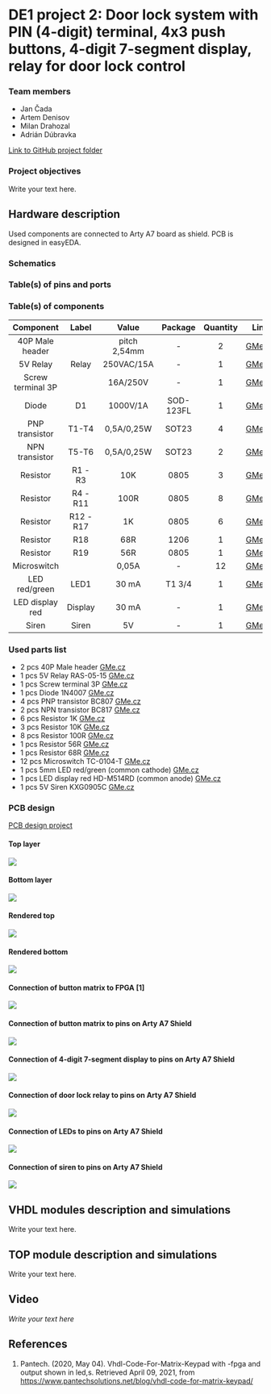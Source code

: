 # DE1 project 2: Door lock system with PIN (4-digit) terminal, 4x3 push buttons, 4-digit 7-segment display, relay for door lock control

### Team members

- Jan Čada
- Artem Denisov
- Milan Drahozal
- Adrián Dúbravka

[Link to GitHub project folder](http://github.com/xcadaj00/DE1_project)

### Project objectives

Write your text here.


## Hardware description

Used components are connected to Arty A7 board as shield. PCB is designed in easyEDA. 

### Schematics



### Table(s) of pins and ports



### Table(s) of components

| **Component** | **Label** | **Value** | **Package** | **Quantity** | **Link** | 
| :-: | :-: | :-: | :-: | :-: | :-: |
| 40P Male header | | pitch 2,54mm  | - | 2 | [GMe.cz](https://www.gme.cz/oboustranny-kolik-s1g40-2-54mm) |
| 5V Relay | Relay | 250VAC/15A | - | 1 | [GMe.cz](https://www.gme.cz/relras0515) |
| Screw terminal 3P | | 16A/250V | - | 1 | [GMe.cz](https://www.gme.cz/svorkovnice-sroubovaci-do-dps-ark508-3p) |
| Diode | D1 | 1000V/1A | SOD-123FL | 1 | [GMe.cz](https://www.gme.cz/dioda-1n4007w) |
| PNP transistor | T1-T4 | 0,5A/0,25W | SOT23 | 4 | [GMe.cz](https://www.gme.cz/bipolarni-tranzistor-bc807-16-sot23) |
| NPN transistor | T5-T6 | 0,5A/0,25W | SOT23 | 2 | [GMe.cz](https://www.gme.cz/bipolarni-tranzistor-bc817-40-sot23) |
| Resistor| R1 - R3 | 10K | 0805 | 3 | [GMe.cz](https://www.gme.cz/r0805-10k-5-yageo) | 
| Resistor |R4 - R11 | 100R | 0805 | 8 | [GMe.cz](https://www.gme.cz/tc-0104) |
| Resistor | R12 - R17 | 1K | 0805 | 6 | [GMe.cz](https://www.gme.cz/r0805-100r-1-yageo) |
| Resistor | R18 | 68R | 1206 | 1 | [GMe.cz](https://www.gme.cz/r1206-68r-5-yageo) |
| Resistor | R19 | 56R | 0805 | 1 | [GMe.cz](https://www.gme.cz/r0805-56r-1-yageo) |
| Microswitch || 0,05A | -| 12 | [GMe.cz](https://www.gme.cz/tc-0104) | 
| LED red/green | LED1 | 30 mA | T1 3/4 | 1 | [GMe.cz](https://www.gme.cz/led-5mm-rg-cc-45-45-50-led-beg204) |
| LED display red | Display | 30 mA | - | 1 | [GMe.cz](https://www.gme.cz/led-display-14-2mm-red-hd-m514rd) |
| Siren  | Siren | 5V | -| 1 | [GMe.cz](https://www.gme.cz/sirenka-kingstate-kxg-0905c) |



### Used parts list

- 2 pcs 40P Male header [GMe.cz](https://www.gme.cz/oboustranny-kolik-s1g40-2-54mm)
- 1 pcs 5V Relay RAS-05-15 [GMe.cz](https://www.gme.cz/relras0515)
- 1 pcs Screw terminal 3P [GMe.cz](https://www.gme.cz/svorkovnice-sroubovaci-do-dps-ark508-3p)
- 1 pcs Diode 1N4007 [GMe.cz](https://www.gme.cz/dioda-1n4007w)
- 4 pcs PNP transistor BC807 [GMe.cz](https://www.gme.cz/bipolarni-tranzistor-bc807-16-sot23)
- 2 pcs NPN transistor BC817 [GMe.cz](https://www.gme.cz/bipolarni-tranzistor-bc817-40-sot23)
- 6 pcs Resistor 1K [GMe.cz](https://www.gme.cz/r0805-1k0-5-yageo)
- 3 pcs Resistor 10K [GMe.cz](https://www.gme.cz/r0805-10k-5-yageo)
- 8 pcs Resistor 100R [GMe.cz](https://www.gme.cz/r0805-100r-1-yageo)
- 1 pcs Resistor 56R [GMe.cz](https://www.gme.cz/r0805-56r-1-yageo)
- 1 pcs Resistor 68R [GMe.cz](https://www.gme.cz/r0805-68r-5-yageo)
- 12 pcs Microswitch TC-0104-T [GMe.cz](https://www.gme.cz/tc-0104)
- 1 pcs 5mm LED red/green (common cathode) [GMe.cz](https://www.gme.cz/led-5mm-rg-cc-45-45-50-led-beg204)
- 1 pcs LED display red HD-M514RD (common anode) [GMe.cz](https://www.gme.cz/led-display-14-2mm-red-hd-m514rd)
- 1 pcs 5V Siren KXG0905C [GMe.cz](https://www.gme.cz/sirenka-kingstate-kxg-0905c)

### PCB design

[PCB design project](https://oshwlab.com/jan.cada/de1_project)

#### Top layer

![](pcb/top.png)

#### Bottom layer

![](pcb/bottom.png)

#### Rendered top

![](pcb/rendertop.png)

#### Rendered bottom

![](pcb/renderbottom.png)

#### Connection of button matrix to FPGA [1]

![](images/matrix.png)

#### Connection of button matrix to pins on Arty A7 Shield

![](images/keyboard.jpg)

#### Connection of 4-digit 7-segment display to pins on Arty A7 Shield

![](images/display.jpg)

#### Connection of door lock relay to pins on Arty A7 Shield

![](images/relay.jpg)

#### Connection of LEDs to pins on Arty A7 Shield

![](images/led.jpg)

#### Connection of siren to pins on Arty A7 Shield

![](images/siren.jpg)


## VHDL modules description and simulations

Write your text here.


## TOP module description and simulations

Write your text here.


## Video

*Write your text here*


## References

   1. Pantech. (2020, May 04). Vhdl-Code-For-Matrix-Keypad with -fpga and output shown in led,s. Retrieved April 09, 2021, from https://www.pantechsolutions.net/blog/vhdl-code-for-matrix-keypad/
